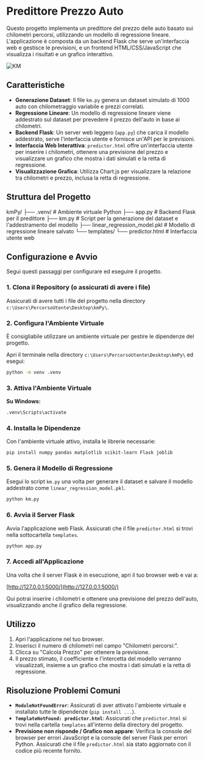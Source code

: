 # Predittore Prezzo Auto 

Questo progetto implementa un predittore del prezzo delle auto basato sui chilometri percorsi, utilizzando un modello di regressione lineare. L'applicazione è composta da un backend Flask che serve un'interfaccia web e gestisce le previsioni, e un frontend HTML/CSS/JavaScript che visualizza i risultati e un grafico interattivo.


![KM](https://github.com/user-attachments/assets/f43aaf22-54b2-4cbe-9fe5-2655d40f5d3f)

## Caratteristiche

- **Generazione Dataset**: Il file `km.py` genera un dataset simulato di 1000 auto con chilometraggio variabile e prezzi correlati.
- **Regressione Lineare**: Un modello di regressione lineare viene addestrato sul dataset per prevedere il prezzo dell'auto in base ai chilometri.
- **Backend Flask**: Un server web leggero (`app.py`) che carica il modello addestrato, serve l'interfaccia utente e fornisce un'API per le previsioni.
- **Interfaccia Web Interattiva**: `predictor.html` offre un'interfaccia utente per inserire i chilometri, ottenere una previsione del prezzo e visualizzare un grafico che mostra i dati simulati e la retta di regressione.
- **Visualizzazione Grafica**: Utilizza Chart.js per visualizzare la relazione tra chilometri e prezzo, inclusa la retta di regressione.

## Struttura del Progetto
kmPy/
├── .venv/                  # Ambiente virtuale Python
├── app.py                  # Backend Flask per il predittore
├── km.py                   # Script per la generazione del dataset e l'addestramento del modello
├── linear_regression_model.pkl # Modello di regressione lineare salvato
└── templates/
└── predictor.html      # Interfaccia utente web


## Configurazione e Avvio

Segui questi passaggi per configurare ed eseguire il progetto.

### 1. Clona il Repository (o assicurati di avere i file)

Assicurati di avere tutti i file del progetto nella directory `c:\Users\PercorsoUtente\Desktop\kmPy\`.

### 2. Configura l'Ambiente Virtuale

È consigliabile utilizzare un ambiente virtuale per gestire le dipendenze del progetto.

Apri il terminale nella directory `c:\Users\PercorsoUtente\Desktop\kmPy\` ed esegui:

```bash
python -m venv .venv
```

### 3. Attiva l'Ambiente Virtuale

**Su Windows:**

```bash
.venv\Scripts\activate
```

### 4. Installa le Dipendenze

Con l'ambiente virtuale attivo, installa le librerie necessarie:

```bash
pip install numpy pandas matplotlib scikit-learn Flask joblib
```

### 5. Genera il Modello di Regressione

Esegui lo script `km.py` una volta per generare il dataset e salvare il modello addestrato come `linear_regression_model.pkl`.

```bash
python km.py
```

### 6. Avvia il Server Flask

Avvia l'applicazione web Flask. Assicurati che il file `predictor.html` si trovi nella sottocartella `templates`.

```bash
python app.py
```

### 7. Accedi all'Applicazione

Una volta che il server Flask è in esecuzione, apri il tuo browser web e vai a:

[http://127.0.0.1:5000/](http://127.0.0.1:5000/)

Qui potrai inserire i chilometri e ottenere una previsione del prezzo dell'auto, visualizzando anche il grafico della regressione.

## Utilizzo

1. Apri l'applicazione nel tuo browser.
2. Inserisci il numero di chilometri nel campo "Chilometri percorsi:".
3. Clicca su "Calcola Prezzo" per ottenere la previsione.
4. Il prezzo stimato, il coefficiente e l'intercetta del modello verranno visualizzati, insieme a un grafico che mostra i dati simulati e la retta di regressione.

## Risoluzione Problemi Comuni

- **`ModuleNotFoundError`**: Assicurati di aver attivato l'ambiente virtuale e installato tutte le dipendenze (`pip install ...`).
- **`TemplateNotFound: predictor.html`**: Assicurati che `predictor.html` si trovi nella cartella `templates` all'interno della directory del progetto.
- **Previsione non risponde / Grafico non appare**: Verifica la console del browser per errori JavaScript e la console del server Flask per errori Python. Assicurati che il file `predictor.html` sia stato aggiornato con il codice più recente fornito.






